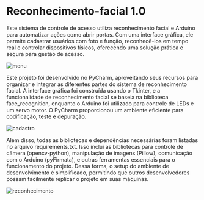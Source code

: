 # Reconhecimento-facial 1.0
Este sistema de controle de acesso utiliza reconhecimento facial e Arduino para automatizar ações como abrir portas. Com uma interface gráfica, ele permite cadastrar usuários com foto e função, reconhecê-los em tempo real e controlar dispositivos físicos, oferecendo uma solução prática e segura para gestão de acesso.


![menu](https://github.com/user-attachments/assets/b0f2510d-8d58-439b-995f-7e40c0e9fcef)


Este projeto foi desenvolvido no PyCharm, aproveitando seus recursos para organizar e integrar as diferentes partes do sistema de reconhecimento facial. A interface gráfica foi construída usando o Tkinter, e a funcionalidade de reconhecimento facial se baseia na biblioteca face_recognition, enquanto o Arduino foi utilizado para controle de LEDs e um servo motor. O PyCharm proporcionou um ambiente eficiente para codificação, teste e depuração.


![cadastro](https://github.com/user-attachments/assets/fa7ce951-137e-4d10-912a-9fbf7180fd5d)


Além disso, todas as bibliotecas e dependências necessárias foram listadas no arquivo requirements.txt. Isso inclui as bibliotecas para controle de câmera (opencv-python), manipulação de imagens (Pillow), comunicação com o Arduino (pyFirmata), e outras ferramentas essenciais para o funcionamento do projeto. Dessa forma, o setup do ambiente de desenvolvimento é simplificado, permitindo que outros desenvolvedores possam facilmente replicar o projeto em suas máquinas.


![reconhecimento](https://github.com/user-attachments/assets/b3b647c6-8200-49b5-9b67-79152799846e)

